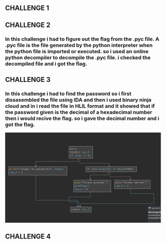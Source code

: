 ## CHALLENGE 1 


## CHALLENGE 2
### In this challenge i had to figure out the flag from the .pyc file. A .pyc file is the file generated by the python interpreter when the python file is imported or executed. so i used an online python decompiler to decompile the .pyc file. i checked the decompiled file and i got the flag.



## CHALLENGE 3
### In this challenge i had to find the password so i first dissasembled the file using IDA and then i used binary ninja cloud and in i read the file in HLIL format and it showed that if the password given is the decimal of a hexadecimal number then i would recive the flag. so i gave the decimal number and i got the flag.
![](https://github.com/Jaifin-aloor/bios-recruitment-phase-2/blob/main/reversing%20challenges/resources/rev3flag2.png)

## CHALLENGE 4

